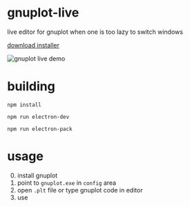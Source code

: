 # gnuplot-live
live editor for gnuplot when one is too lazy to switch windows

[download installer](https://github.com/zeeshahmad/gnuplot-live/releases/download/v0.1.0/gnuplot-live.Setup.0.1.0.exe)

![gnuplot live demo](demo.gif)

# building

`npm install`

`npm run electron-dev`

`npm run electron-pack`

# usage

0. install gnuplot
1. point to `gnuplot.exe` in `config` area
2. open `.plt` file or type gnuplot code in editor
3. use


